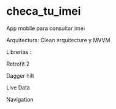 # checa_tu_imei
App mobile para consultar imei

Arquitectura: Clean arquitecture y MVVM 

Librerias : 

Retrofit 2 

Dagger hilt 

Live Data

Navigation


